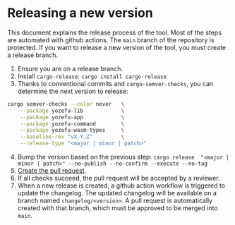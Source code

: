 # Releasing a new version

This document explains the release process of the tool. Most of the steps are automated with github actions. The `main` branch of the repository is protected. If you want to release a new version of the tool, you must create a release branch.


1. Ensure you are on a release branch.
2. Install `cargo-release`: `cargo install cargo-release`
3. Thanks to conventional commits and `cargo-semver-checks`, you can determine the next version to release: 

```bash
cargo semver-checks --color never   \
    --package yozefu-lib            \
    --package yozefu-app            \
    --package yozefu-command        \
    --package yozefu-wasm-types     \
    --baseline-rev "vX.Y.Z"         \
    --release-type "<major | minor | patch>"
```

4. Bump the version based on the previous step: `cargo release  "<major | minor | patch>" --no-publish --no-confirm --execute --no-tag`
5. [Create the pull request](https://github.com/MAIF/yozefu/compare).
6. If all checks succeed, the pull request will be accepted by a reviewer.
7. When a new release is created, a github action workflow is triggered to update the changelog. The updated changelog will be available on a branch named `changelog/<version>`. A pull request is automatically created with that branch, which must be approved to be merged into `main`.